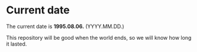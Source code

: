 # Current date

The current date is **1995.08.06.** (YYYY.MM.DD.)

This repository will be good when the world ends, so we will know how long it lasted.